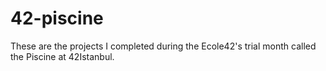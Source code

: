 # 42-piscine

These are the projects I completed during the Ecole42's trial month called the Piscine at 42Istanbul.
